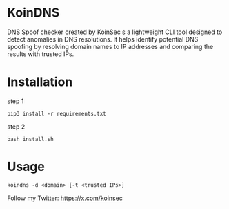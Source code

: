 # KoinDNS
DNS Spoof checker created by KoinSec s a lightweight CLI tool designed to detect anomalies in DNS resolutions. It helps identify potential DNS spoofing by resolving domain names to IP addresses and comparing the results with trusted IPs.

# Installation
step 1
```
pip3 install -r requirements.txt
```

step 2

``` 
bash install.sh
```

# Usage

```
koindns -d <domain> [-t <trusted IPs>]
```

Follow my Twitter: https://x.com/koinsec
